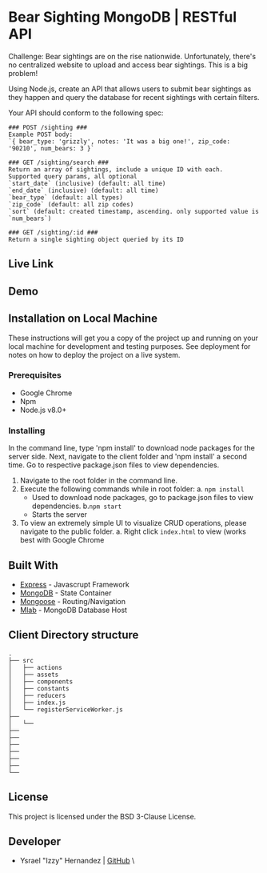 # Bear Sighting MongoDB | RESTful API
Challenge: Bear sightings are on the rise nationwide. Unfortunately, there's no centralized website to upload and access bear sightings. This is a big problem!

Using Node.js, create an API that allows users to submit bear sightings as they happen and query the database for recent sightings with certain filters.

Your API should conform to the following spec:
```
### POST /sighting ###
Example POST body:
`{ bear_type: 'grizzly', notes: 'It was a big one!', zip_code: '90210', num_bears: 3 }`

### GET /sighting/search ###
Return an array of sightings, include a unique ID with each.
Supported query params, all optional
`start_date` (inclusive) (default: all time)
`end_date` (inclusive) (default: all time)
`bear_type` (default: all types)
`zip_code` (default: all zip codes)
`sort` (default: created timestamp, ascending. only supported value is `num_bears`)

### GET /sighting/:id ###
Return a single sighting object queried by its ID
```

## Live Link

## Demo
<!--  <img src="" width="85%" height="85%">  -->

## Installation on Local Machine
These instructions will get you a copy of the project up and running on your local machine for development and testing purposes. See deployment for notes on how to deploy the project on a live system.

### Prerequisites
* Google Chrome
* Npm 
* Node.js v8.0+

### Installing
In the command line, type 'npm install' to download node packages for the server side. Next, navigate to the client folder and 'npm install' a second time. Go to respective package.json files to view dependencies.

1. Navigate to the root folder in the command line. 
2. Execute the following commands while in root folder:
  a. ``` npm install ``` 
    * Used to download node packages, go to package.json files to view dependencies.
  b.``` npm start ```
    * Starts the server
3. To view an extremely simple UI to visualize CRUD operations, please navigate to the public folder.
  a. Right click ```index.html``` to view (works best with Google Chrome

## Built With
* [Express](https://reactjs.org/docs/hello-world.html) - Javascrupt Framework
* [MongoDB](https://redux.js.org/) - State Container
* [Mongoose](https://github.com/ReactTraining/react-router) - Routing/Navigation
* [Mlab](https://mlab.com/) - MongoDB Database Host

## Client Directory structure
```none
.
├── src			 
│   ├── actions
│   ├── assets
│   ├── components
│   ├── constants
│   ├── reducers
│   ├── index.js
│   └── registerServiceWorker.js
├── 
│   └── 
├──                 
├──  
├── 
├── 
├── 
├──          
└──               
```


## License
This project is licensed under the BSD 3-Clause License.

## Developer
- Ysrael "Izzy" Hernandez | [GitHub](https://github.com/ykeanu)
\\
